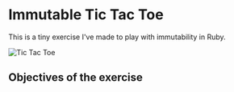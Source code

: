 # Immutable Tic Tac Toe

This is a tiny exercise I've made to play with immutability in Ruby.

![Tic Tac Toe](https://dl.dropboxusercontent.com/u/1130242/tictactoe.png)


## Objectives of the exercise



